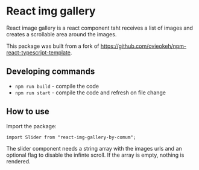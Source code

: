 # React img gallery

React image gallery is a react component taht receives a list of images and creates a scrollable area around the images.

This package was built from a fork of https://github.com/ovieokeh/npm-react-typescript-template.

## Developing commands

- `npm run build` - compile the code
- `npm run start` - compile the code and refresh on file change

## How to use

Import the package:

```import Slider from "react-img-gallery-by-comum";```

The slider component needs a string array with the images urls and an optional flag to disable the infinte scroll. If the array is empty, nothing is rendered.